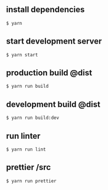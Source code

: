 ## install dependencies

`$ yarn`

## start development server

`$ yarn start`

## production build @dist

`$ yarn run build`

## development build @dist

`$ yarn run build:dev`

## run linter

`$ yarn run lint`

## prettier /src

`$ yarn run prettier`

